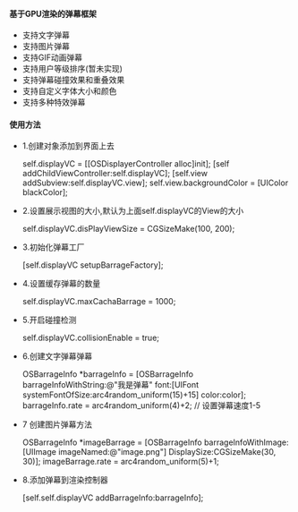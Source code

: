 
#### 基于GPU渲染的弹幕框架

* 支持文字弹幕
* 支持图片弹幕
* 支持GIF动画弹幕
* 支持用户等级排序(暂未实现)
* 支持弹幕碰撞效果和重叠效果
* 支持自定义字体大小和颜色
* 支持多种特效弹幕


#### 使用方法
* 1.创建对象添加到界面上去


    self.displayVC = [[OSDisplayerController alloc]init];
    [self addChildViewController:self.displayVC];
    [self.view addSubview:self.displayVC.view];
    self.view.backgroundColor = [UIColor blackColor];

*  2.设置展示视图的大小,默认为上面self.displayVC的View的大小


    self.displayVC.disPlayViewSize = CGSizeMake(100, 200);

*  3.初始化弹幕工厂


    [self.displayVC setupBarrageFactory];

*  4.设置缓存弹幕的数量


    self.displayVC.maxCachaBarrage = 1000;

*  5.开启碰撞检测


    self.displayVC.collisionEnable = true;

*  6.创建文字弹幕弹幕


    OSBarrageInfo *barrageInfo = [OSBarrageInfo barrageInfoWithString:@"我是弹幕" font:[UIFont systemFontOfSize:arc4random_uniform(15)+15] color:color];
    barrageInfo.rate = arc4random_uniform(4)+2; // 设置弹幕速度1-5

* 7 创建图片弹幕方法


    OSBarrageInfo *imageBarrage = [OSBarrageInfo barrageInfoWithImage:[UIImage imageNamed:@"image.png"] DisplaySize:CGSizeMake(30, 30)];
imageBarrage.rate = arc4random_uniform(5)+1;

* 8.添加弹幕到渲染控制器


    [self.self.displayVC addBarrageInfo:barrageInfo];
